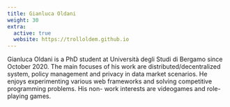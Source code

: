 ```yaml
---
title: Gianluca Oldani
weight: 30
extra:
  active: true
  website: https://trolloldem.github.io
---
```


Gianluca Oldani is a PhD student at Università degli Studi di Bergamo since
October 2020. The main focuses of his work are distributed/decentralized system,
policy management and privacy in data market scenarios. He enjoys experimenting
various web frameworks and solving competitive programming problems. His non-
work interests are videogames and role-playing games.